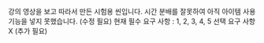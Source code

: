강의 영상을 보고 따라서 만든 시험용 씬입니다.
시간 분배를 잘못하여 아직 아이템 사용 기능을 넣지 못했습니다. (수정 필요)
현재 필수 요구 사항 : 1, 2, 3, 4, 5
선택 요구 사항 X (추가 필요)
